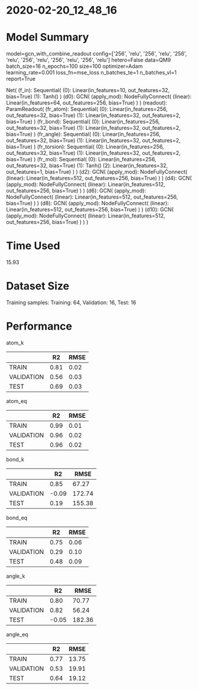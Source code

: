 2020-02-20_12_48_16
===========================
# Model Summary
model=gcn_with_combine_readout
config=['256', 'relu', '256', 'relu', '256', 'relu', '256', 'relu', '256', 'relu', '256', 'relu']
hetero=False
data=QM9
batch_size=16
n_epochs=100
size=100
optimizer=Adam
learning_rate=0.001
loss_fn=mse_loss
n_batches_te=1
n_batches_vl=1
report=True

Net(
  (f_in): Sequential(
    (0): Linear(in_features=10, out_features=32, bias=True)
    (1): Tanh()
  )
  (d0): GCN(
    (apply_mod): NodeFullyConnect(
      (linear): Linear(in_features=64, out_features=256, bias=True)
    )
  )
  (readout): ParamReadout(
    (fr_atom): Sequential(
      (0): Linear(in_features=256, out_features=32, bias=True)
      (1): Linear(in_features=32, out_features=2, bias=True)
    )
    (fr_bond): Sequential(
      (0): Linear(in_features=256, out_features=32, bias=True)
      (1): Linear(in_features=32, out_features=2, bias=True)
    )
    (fr_angle): Sequential(
      (0): Linear(in_features=256, out_features=32, bias=True)
      (1): Linear(in_features=32, out_features=2, bias=True)
    )
    (fr_torsion): Sequential(
      (0): Linear(in_features=256, out_features=32, bias=True)
      (1): Linear(in_features=32, out_features=2, bias=True)
    )
    (fr_mol): Sequential(
      (0): Linear(in_features=256, out_features=32, bias=True)
      (1): Tanh()
      (2): Linear(in_features=32, out_features=1, bias=True)
    )
  )
  (d2): GCN(
    (apply_mod): NodeFullyConnect(
      (linear): Linear(in_features=512, out_features=256, bias=True)
    )
  )
  (d4): GCN(
    (apply_mod): NodeFullyConnect(
      (linear): Linear(in_features=512, out_features=256, bias=True)
    )
  )
  (d6): GCN(
    (apply_mod): NodeFullyConnect(
      (linear): Linear(in_features=512, out_features=256, bias=True)
    )
  )
  (d8): GCN(
    (apply_mod): NodeFullyConnect(
      (linear): Linear(in_features=512, out_features=256, bias=True)
    )
  )
  (d10): GCN(
    (apply_mod): NodeFullyConnect(
      (linear): Linear(in_features=512, out_features=256, bias=True)
    )
  )
)
# Time Used 
15.93

# Dataset Size
Training samples: 
Training: 64, Validation: 16, Test: 16
# Performance
atom_k

|              |R2            |RMSE          |
|------------- |------------- |------------- |
|TRAIN         |0.81          |0.02          |
|VALIDATION    |0.56          |0.03          |
|TEST          |0.69          |0.03          |


atom_eq

|              |R2            |RMSE          |
|------------- |------------- |------------- |
|TRAIN         |0.99          |0.01          |
|VALIDATION    |0.96          |0.02          |
|TEST          |0.96          |0.02          |


bond_k

|              |R2            |RMSE          |
|------------- |------------- |------------- |
|TRAIN         |0.85          |67.27         |
|VALIDATION    |-0.09         |172.74        |
|TEST          |0.19          |155.38        |


bond_eq

|              |R2            |RMSE          |
|------------- |------------- |------------- |
|TRAIN         |0.75          |0.06          |
|VALIDATION    |0.29          |0.10          |
|TEST          |0.48          |0.09          |


angle_k

|              |R2            |RMSE          |
|------------- |------------- |------------- |
|TRAIN         |0.80          |70.77         |
|VALIDATION    |0.82          |56.24         |
|TEST          |-0.05         |182.36        |


angle_eq

|              |R2            |RMSE          |
|------------- |------------- |------------- |
|TRAIN         |0.77          |13.75         |
|VALIDATION    |0.53          |19.91         |
|TEST          |0.64          |19.12         |

